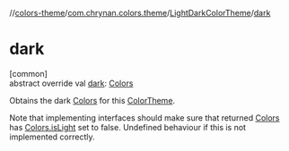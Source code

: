 //[colors-theme](../../../index.md)/[com.chrynan.colors.theme](../index.md)/[LightDarkColorTheme](index.md)/[dark](dark.md)

# dark

[common]\
abstract override val [dark](dark.md): [Colors](../-colors/index.md)

Obtains the dark [Colors](../-colors/index.md) for this [ColorTheme](../-color-theme/index.md).

Note that implementing interfaces should make sure that returned [Colors](../-colors/index.md) has [Colors.isLight](../-colors/is-light.md) set to false. Undefined behaviour if this is not implemented correctly.
